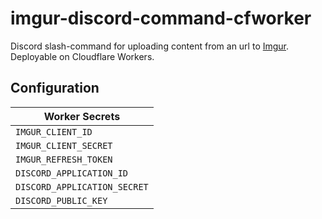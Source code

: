 # imgur-discord-command-cfworker

Discord slash-command for uploading content from an url to [Imgur](https://imgur.com).   
Deployable on Cloudflare Workers.

## Configuration

| Worker Secrets               |
|------------------------------|
| `IMGUR_CLIENT_ID`            |
| `IMGUR_CLIENT_SECRET`        |
| `IMGUR_REFRESH_TOKEN`        |
| `DISCORD_APPLICATION_ID`     |
| `DISCORD_APPLICATION_SECRET` |
| `DISCORD_PUBLIC_KEY`         |
